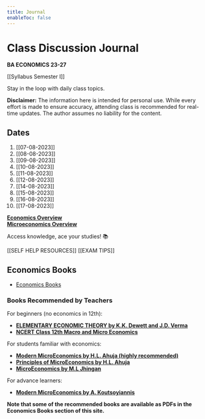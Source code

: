 ```yaml
---
title: Journal
enableToc: false
---
```


# Class Discussion Journal

**BA ECONOMICS 23-27**  

[[Syllabus Semester I]]  

Stay in the loop with daily class topics.  

**Disclaimer:** The information here is intended for personal use. While every effort is made to ensure accuracy, attending class is recommended for real-time updates. The author assumes no liability for the content.

## Dates
1. [[07-08-2023]]
2. [[08-08-2023]]
3. [[09-08-2023]]
4. [[10-08-2023]]
5. [[11-08-2023]]
6. [[12-08-2023]]
7. [[14-08-2023]]
8. [[15-08-2023]]
9. [[16-08-2023]]
10. [[17-08-2023]]

<a href="https://www.wikiwand.com/en/Economics" target="_blank">**Economics Overview**</a>  
<a href="https://www.wikiwand.com/en/Microeconomics" target="_blank">**Microeconomics Overview**</a>  

Access knowledge, ace your studies! 📚  

[[SELF HELP RESOURCES]]
[[EXAM TIPS]]
## Economics Books
- <a href="http://xtrop.ddns.net:8080" target="_blank">Economics Books</a>

### Books Recommended by Teachers

For beginners (no economics in 12th):
- <a target="_blank" href="https://www.amazon.in/dp/8121907934?ref_=cm_sw_r_cp_ud_dp_DDX3WDJ7S04WV2GVR9MT_1&_encoding=UTF8&tag=journal06-21&linkCode=ur2&linkId=ea5a52e67940643c7073d4786e7eadc0&camp=3638&creative=24630">**ELEMENTARY ECONOMIC THEORY by K.K. Dewett and J.D. Verma**</a>
- <a href="https://ncert.nic.in/textbook.php" target="_blank">**NCERT Class 12th Macro and Micro Economics**</a>

For students familiar with economics:
- <a target="_blank" href="https://www.amazon.in/dp/9355011016?ref_=cm_sw_r_cp_ud_dp_RQE92V1YY7994S936HDX&_encoding=UTF8&tag=journal06-21&linkCode=ur2&linkId=7087355f080eb06ef6b7bec296d363db&camp=3638&creative=24630">**Modern MicroEconomics by H.L. Ahuja (highly recommended)**</a>
- <a target="_blank" href="https://www.amazon.in/dp/9352837312?ref_=cm_sw_r_cp_ud_dp_3WCRSCFQY3ABP8XPBCQ9&_encoding=UTF8&tag=journal06-21&linkCode=ur2&linkId=84c4d5fd3c35cce7bc4a1c24ed1b62e5&camp=3638&creative=24630">**Principles of MicroEconomics by H.L. Ahuja**</a>
- <a target="_blank" href="https://www.amazon.in/dp/8182815622?ref_=cm_sw_r_cp_ud_dp_EWT0X8WDM5CYCZ7XH50X&_encoding=UTF8&tag=journal06-21&linkCode=ur2&linkId=6a1513e3675473fe7495bd382130325f&camp=3638&creative=24630">**MicroEconomics by M.L Jhingan**</a>

For advance learners:
- <a target="_blank" href="https://www.amazon.in/dp/9356404100?ref_=cm_sw_r_cp_ud_dp_JZA6ZQGCCAK04QCCD4XF&_encoding=UTF8&tag=journal06-21&linkCode=ur2&linkId=29d1b4940c4e451fb9eb664b1fdf07f5&camp=3638&creative=24630">**Modern MicroEconomics by A. Koutsoyiannis**</a>

**Note that some of the recommended books are available as PDFs in the Economics Books section of this site.**
